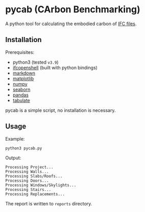 # pycab (CArbon Benchmarking)

A python tool for calculating the embodied carbon of [IFC files](https://technical.buildingsmart.org/standards/ifc/).

## Installation

Prerequisites:
* python3 (tested `v3.9`)
* [ifcopenshell](https://github.com/IfcOpenShell/IfcOpenShell) (built with python bindings)
* [markdown](https://python-markdown.github.io/)
* [matplotlib](https://matplotlib.org/)
* [numpy](https://numpy.org/)
* [seaborn](https://seaborn.pydata.org/)
* [pandas](https://pandas.pydata.org/)
* [tabulate](https://pypi.org/project/tabulate/)

pycab is a simple script, no installation is necessary.

## Usage

Example:
```shell
python3 pycab.py
```

Output:
```shell
Processing Project...
Processing Walls...
Processing Slabs/Roofs...
Processing Doors...
Processing Windows/Skylights...
Processing Stairs...
Processing Replacements...
```

The report is written to `reports` directory.
